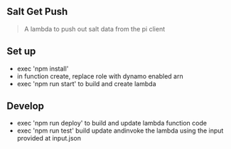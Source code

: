 ## Salt Get Push
>A lambda to push out salt data from the pi client

## Set up
* exec 'npm install'
* in function create, replace role with dynamo enabled arn
* exec 'npm run start' to build and create lambda

## Develop
* exec 'npm run deploy' to build and update lambda function code
* exec 'npm run test' build update andinvoke the lambda using the input provided at input.json